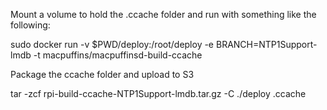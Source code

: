 Mount a volume to hold the .ccache folder and run with something like the following:

sudo docker run -v $PWD/deploy:/root/deploy -e BRANCH=NTP1Support-lmdb -t macpuffins/macpuffinsd-build-ccache

Package the ccache folder and upload to S3

tar -zcf rpi-build-ccache-NTP1Support-lmdb.tar.gz -C ./deploy .ccache

